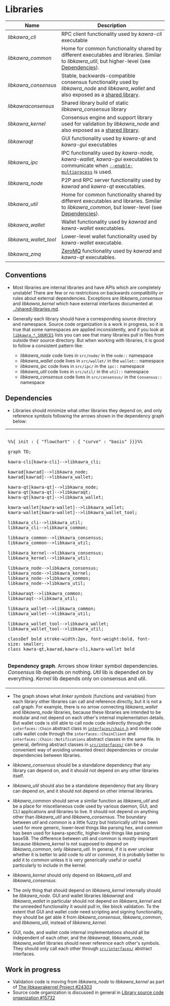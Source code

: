# Libraries

| Name                     | Description |
|--------------------------|-------------|
| *libkawra_cli*         | RPC client functionality used by *kawra-cli* executable |
| *libkawra_common*      | Home for common functionality shared by different executables and libraries. Similar to *libkawra_util*, but higher-level (see [Dependencies](#dependencies)). |
| *libkawra_consensus*   | Stable, backwards-compatible consensus functionality used by *libkawra_node* and *libkawra_wallet* and also exposed as a [shared library](../shared-libraries.md). |
| *libkawraconsensus*    | Shared library build of static *libkawra_consensus* library |
| *libkawra_kernel*      | Consensus engine and support library used for validation by *libkawra_node* and also exposed as a [shared library](../shared-libraries.md). |
| *libkawraqt*           | GUI functionality used by *kawra-qt* and *kawra-gui* executables |
| *libkawra_ipc*         | IPC functionality used by *kawra-node*, *kawra-wallet*, *kawra-gui* executables to communicate when [`--enable-multiprocess`](multiprocess.md) is used. |
| *libkawra_node*        | P2P and RPC server functionality used by *kawrad* and *kawra-qt* executables. |
| *libkawra_util*        | Home for common functionality shared by different executables and libraries. Similar to *libkawra_common*, but lower-level (see [Dependencies](#dependencies)). |
| *libkawra_wallet*      | Wallet functionality used by *kawrad* and *kawra-wallet* executables. |
| *libkawra_wallet_tool* | Lower-level wallet functionality used by *kawra-wallet* executable. |
| *libkawra_zmq*         | [ZeroMQ](../zmq.md) functionality used by *kawrad* and *kawra-qt* executables. |

## Conventions

- Most libraries are internal libraries and have APIs which are completely unstable! There are few or no restrictions on backwards compatibility or rules about external dependencies. Exceptions are *libkawra_consensus* and *libkawra_kernel* which have external interfaces documented at [../shared-libraries.md](../shared-libraries.md).

- Generally each library should have a corresponding source directory and namespace. Source code organization is a work in progress, so it is true that some namespaces are applied inconsistently, and if you look at [`libkawra_*_SOURCES`](../../src/Makefile.am) lists you can see that many libraries pull in files from outside their source directory. But when working with libraries, it is good to follow a consistent pattern like:

  - *libkawra_node* code lives in `src/node/` in the `node::` namespace
  - *libkawra_wallet* code lives in `src/wallet/` in the `wallet::` namespace
  - *libkawra_ipc* code lives in `src/ipc/` in the `ipc::` namespace
  - *libkawra_util* code lives in `src/util/` in the `util::` namespace
  - *libkawra_consensus* code lives in `src/consensus/` in the `Consensus::` namespace

## Dependencies

- Libraries should minimize what other libraries they depend on, and only reference symbols following the arrows shown in the dependency graph below:

<table><tr><td>

```mermaid

%%{ init : { "flowchart" : { "curve" : "basis" }}}%%

graph TD;

kawra-cli[kawra-cli]-->libkawra_cli;

kawrad[kawrad]-->libkawra_node;
kawrad[kawrad]-->libkawra_wallet;

kawra-qt[kawra-qt]-->libkawra_node;
kawra-qt[kawra-qt]-->libkawraqt;
kawra-qt[kawra-qt]-->libkawra_wallet;

kawra-wallet[kawra-wallet]-->libkawra_wallet;
kawra-wallet[kawra-wallet]-->libkawra_wallet_tool;

libkawra_cli-->libkawra_util;
libkawra_cli-->libkawra_common;

libkawra_common-->libkawra_consensus;
libkawra_common-->libkawra_util;

libkawra_kernel-->libkawra_consensus;
libkawra_kernel-->libkawra_util;

libkawra_node-->libkawra_consensus;
libkawra_node-->libkawra_kernel;
libkawra_node-->libkawra_common;
libkawra_node-->libkawra_util;

libkawraqt-->libkawra_common;
libkawraqt-->libkawra_util;

libkawra_wallet-->libkawra_common;
libkawra_wallet-->libkawra_util;

libkawra_wallet_tool-->libkawra_wallet;
libkawra_wallet_tool-->libkawra_util;

classDef bold stroke-width:2px, font-weight:bold, font-size: smaller;
class kawra-qt,kawrad,kawra-cli,kawra-wallet bold
```
</td></tr><tr><td>

**Dependency graph**. Arrows show linker symbol dependencies. *Consensus* lib depends on nothing. *Util* lib is depended on by everything. *Kernel* lib depends only on consensus and util.

</td></tr></table>

- The graph shows what _linker symbols_ (functions and variables) from each library other libraries can call and reference directly, but it is not a call graph. For example, there is no arrow connecting *libkawra_wallet* and *libkawra_node* libraries, because these libraries are intended to be modular and not depend on each other's internal implementation details. But wallet code is still able to call node code indirectly through the `interfaces::Chain` abstract class in [`interfaces/chain.h`](../../src/interfaces/chain.h) and node code calls wallet code through the `interfaces::ChainClient` and `interfaces::Chain::Notifications` abstract classes in the same file. In general, defining abstract classes in [`src/interfaces/`](../../src/interfaces/) can be a convenient way of avoiding unwanted direct dependencies or circular dependencies between libraries.

- *libkawra_consensus* should be a standalone dependency that any library can depend on, and it should not depend on any other libraries itself.

- *libkawra_util* should also be a standalone dependency that any library can depend on, and it should not depend on other internal libraries.

- *libkawra_common* should serve a similar function as *libkawra_util* and be a place for miscellaneous code used by various daemon, GUI, and CLI applications and libraries to live. It should not depend on anything other than *libkawra_util* and *libkawra_consensus*. The boundary between _util_ and _common_ is a little fuzzy but historically _util_ has been used for more generic, lower-level things like parsing hex, and _common_ has been used for kawra-specific, higher-level things like parsing base58. The difference between util and common is mostly important because *libkawra_kernel* is not supposed to depend on *libkawra_common*, only *libkawra_util*. In general, if it is ever unclear whether it is better to add code to *util* or *common*, it is probably better to add it to *common* unless it is very generically useful or useful particularly to include in the kernel.


- *libkawra_kernel* should only depend on *libkawra_util* and *libkawra_consensus*.

- The only thing that should depend on *libkawra_kernel* internally should be *libkawra_node*. GUI and wallet libraries *libkawraqt* and *libkawra_wallet* in particular should not depend on *libkawra_kernel* and the unneeded functionality it would pull in, like block validation. To the extent that GUI and wallet code need scripting and signing functionality, they should be get able it from *libkawra_consensus*, *libkawra_common*, and *libkawra_util*, instead of *libkawra_kernel*.

- GUI, node, and wallet code internal implementations should all be independent of each other, and the *libkawraqt*, *libkawra_node*, *libkawra_wallet* libraries should never reference each other's symbols. They should only call each other through [`src/interfaces/`](`../../src/interfaces/`) abstract interfaces.

## Work in progress

- Validation code is moving from *libkawra_node* to *libkawra_kernel* as part of [The libkawrakernel Project #24303](https://github.com/kawra/kawra/issues/24303)
- Source code organization is discussed in general in [Library source code organization #15732](https://github.com/kawra/kawra/issues/15732)
